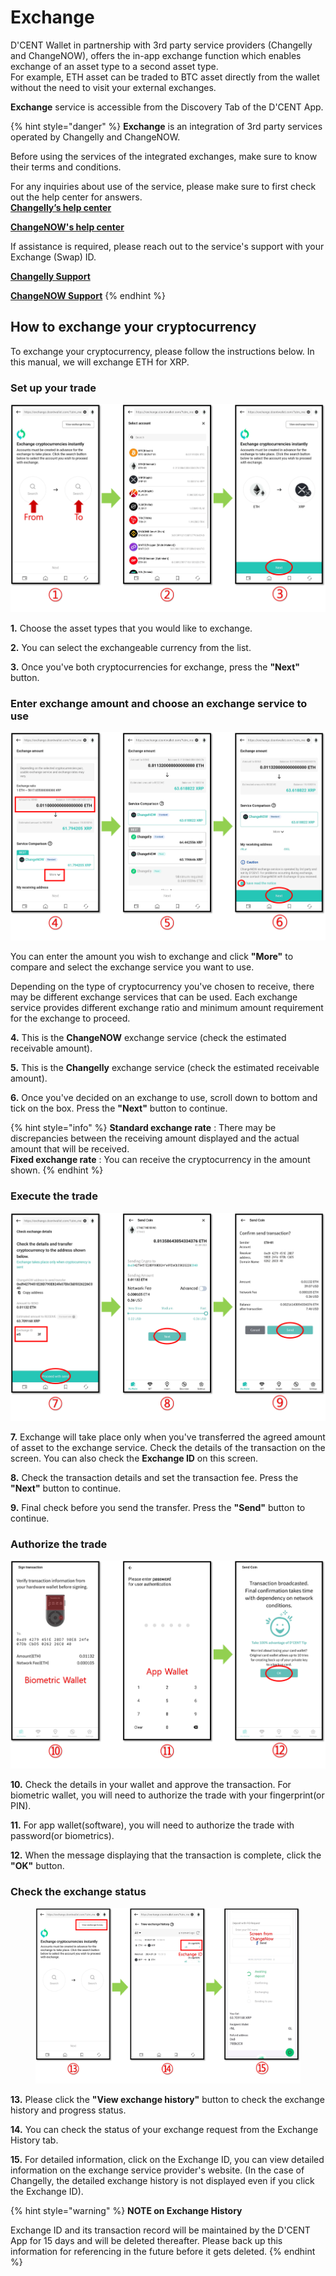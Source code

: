 # Exchange

D'CENT Wallet in partnership with 3rd party service providers (Changelly and ChangeNOW), offers the in-app exchange function which enables exchange of an asset type to a second asset type.\
For example, ETH asset can be traded to BTC asset directly from the wallet without the need to visit your external exchanges.

**Exchange** service is accessible from the Discovery Tab of the D'CENT App.

{% hint style="danger" %}
**Exchange** is an integration of 3rd party services operated by Changelly and ChangeNOW.&#x20;

Before using the services of the integrated exchanges, make sure to know their terms and conditions.&#x20;



For any inquiries about use of the service, please make sure to first check out the help center for answers.\
[**Changelly’s help center**](https://support.changelly.com/en/support/home)&#x20;

[**ChangeNOW's help center**](https://support.changenow.io/hc/en-us)&#x20;



If assistance is required, please reach out to the service's support with your Exchange (Swap) ID.

[**Changelly Support**](https://support.changelly.com/en/support/tickets/new)

[**ChangeNOW Support**](https://support.changenow.io/hc/en-us/requests/new)
{% endhint %}

## How to exchange your cryptocurrency

To exchange your cryptocurrency, please follow the instructions below. In this manual, we will exchange ETH for XRP.

### Set up your trade

![](../.gitbook/assets/교환eng-01.png)

**1.** Choose the asset types that you would like to exchange.

**2.** You can select the exchangeable currency from the list.

**3.** Once you've both cryptocurrencies for exchange, press the **"Next"** button.

### Enter exchange amount and choose an exchange service to use

![](../.gitbook/assets/교환eng-02.png)

You can enter the amount you wish to exchange and click **"More"** to compare and select the exchange service you want to use.

Depending on the type of cryptocurrency you've chosen to receive, there may be different exchange services that can be used. Each exchange service provides different exchange ratio and minimum amount requirement for the exchange to proceed.

**4.** This is the **ChangeNOW** exchange service (check the estimated receivable amount).

**5.** This is the **Changelly** exchange service (check the estimated receivable amount).

**6.** Once you've decided on an exchange to use, scroll down to bottom and tick on the box. Press the **"Next"** button to continue.

{% hint style="info" %}
**Standard exchange rate** : There may be discrepancies between the receiving amount displayed and the actual amount that will be received.\
**Fixed exchange rate** : You can receive the cryptocurrency in the amount shown.
{% endhint %}

### Execute the trade

![](../.gitbook/assets/교환eng-03.png)

**7.** Exchange will take place only when you've transferred the agreed amount of asset to the exchange service. Check the details of the transaction on the screen. You can also check the **Exchange ID** on this screen.

**8.** Check the transaction details and set the transaction fee. Press the **"Next"** button to continue.&#x20;

**9.** Final check before you send the transfer. Press the **"Send"** button to continue.&#x20;

### Authorize the trade&#x20;

![](../.gitbook/assets/교환eng-04.png)

**10.** Check the details in your wallet and approve the transaction. For biometric wallet, you will need to authorize the trade with your fingerprint(or PIN).

**11.** For app wallet(software), you will need to authorize the trade with password(or biometrics).

**12.** When the message displaying that the transaction is complete, click the **"OK"** button.

### Check the exchange status

<figure><img src="../.gitbook/assets/교환eng-05.png" alt=""><figcaption></figcaption></figure>

**13.** Please click the **"View exchange history"** button to check the exchange history and progress status.

**14.** You can check the status of your exchange request from the Exchange History tab.&#x20;

**15.** For detailed information, click on the Exchange ID, you can view detailed information on the exchange service provider's website. (In the case of Changelly, the detailed exchange history is not displayed even if you click the Exchange ID).

{% hint style="warning" %}
**NOTE on Exchange History**&#x20;

Exchange ID and its transaction record will be maintained by the D'CENT App for 15 days and will be deleted thereafter. Please back up this information for referencing in the future before it gets deleted.
{% endhint %}
